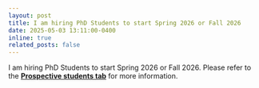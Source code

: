 ```yaml
---
layout: post
title: I am hiring PhD Students to start Spring 2026 or Fall 2026
date: 2025-05-03 13:11:00-0400
inline: true
related_posts: false
---
```


I am hiring PhD Students to start Spring 2026 or Fall 2026. Please refer to the **[Prospective students tab](prospective_students)** for more information.